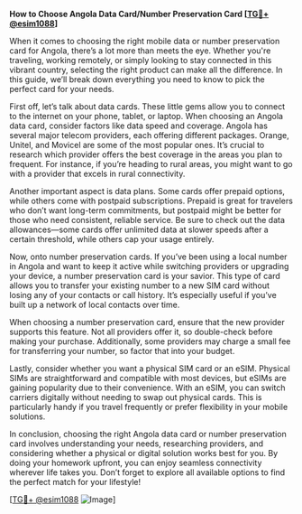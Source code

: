 **How to Choose Angola Data Card/Number Preservation Card [[TG💪+ @esim1088](https://t.me/s/esim1088)]**

When it comes to choosing the right mobile data or number preservation card for Angola, there’s a lot more than meets the eye. Whether you're traveling, working remotely, or simply looking to stay connected in this vibrant country, selecting the right product can make all the difference. In this guide, we’ll break down everything you need to know to pick the perfect card for your needs.

First off, let’s talk about data cards. These little gems allow you to connect to the internet on your phone, tablet, or laptop. When choosing an Angola data card, consider factors like data speed and coverage. Angola has several major telecom providers, each offering different packages. Orange, Unitel, and Movicel are some of the most popular ones. It’s crucial to research which provider offers the best coverage in the areas you plan to frequent. For instance, if you’re heading to rural areas, you might want to go with a provider that excels in rural connectivity.

Another important aspect is data plans. Some cards offer prepaid options, while others come with postpaid subscriptions. Prepaid is great for travelers who don’t want long-term commitments, but postpaid might be better for those who need consistent, reliable service. Be sure to check out the data allowances—some cards offer unlimited data at slower speeds after a certain threshold, while others cap your usage entirely.

Now, onto number preservation cards. If you’ve been using a local number in Angola and want to keep it active while switching providers or upgrading your device, a number preservation card is your savior. This type of card allows you to transfer your existing number to a new SIM card without losing any of your contacts or call history. It’s especially useful if you’ve built up a network of local contacts over time.

When choosing a number preservation card, ensure that the new provider supports this feature. Not all providers offer it, so double-check before making your purchase. Additionally, some providers may charge a small fee for transferring your number, so factor that into your budget.

Lastly, consider whether you want a physical SIM card or an eSIM. Physical SIMs are straightforward and compatible with most devices, but eSIMs are gaining popularity due to their convenience. With an eSIM, you can switch carriers digitally without needing to swap out physical cards. This is particularly handy if you travel frequently or prefer flexibility in your mobile solutions.

In conclusion, choosing the right Angola data card or number preservation card involves understanding your needs, researching providers, and considering whether a physical or digital solution works best for you. By doing your homework upfront, you can enjoy seamless connectivity wherever life takes you. Don’t forget to explore all available options to find the perfect match for your lifestyle!

[[TG💪+ @esim1088](https://t.me/s/esim1088) ![Image](https://i.postimg.cc/Y0z9fWf4/image.png)]
